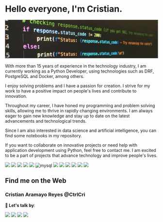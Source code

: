 # Hello everyone, I'm Cristian.
<p align="center"><img src="code-python.png" alt="portada"></p>

With more than 15 years of experience in the technology industry, I am currently working as a Python Developer, using technologies such as DRF, PostgreSQL and Docker, among others.

I enjoy solving problems and I have a passion for creation. I strive for my work to have a positive impact on people's lives and contribute to innovation.

Throughout my career, I have honed my programming and problem solving skills, allowing me to thrive in rapidly changing environments. I am always eager to gain new knowledge and stay up to date on the latest advancements and technological trends.

Since I am also interested in data science and artificial intelligence, you can find some notebooks in my repository.

If you want to collaborate on innovative projects or need help with application development using Python, feel free to contact me. I am excited to be a part of projects that advance technology and improve people's lives.

<p align="left">
 <img src="https://img.shields.io/badge/Python-FFD43B?style=for-the-badge&logo=python&logoColor=blue" />
 <img src="https://img.shields.io/badge/Django-092E20?style=for-the-badge&logo=django&logoColor=green" />
 <img src="https://img.shields.io/badge/django%20rest-ff1709?style=for-the-badge&logo=django&logoColor=white" />
 <img src="https://img.shields.io/badge/fastapi-109989?style=for-the-badge&logo=FASTAPI&logoColor=white" />
 <img src="https://img.shields.io/badge/PostgreSQL-316192?style=for-the-badge&logo=postgresql&logoColor=white" />
 <img alt="mysql" src="https://img.shields.io/badge/MySQL-005C84?style=for-the-badge&logo=mysql&logoColor=white">
 <img src="https://img.shields.io/badge/Pandas-2C2D72?style=for-the-badge&logo=pandas&logoColor=white" />
 <img src="https://img.shields.io/badge/Numpy-777BB4?style=for-the-badge&logo=numpy&logoColor=white" />
 <img src="https://img.shields.io/badge/Docker-2CA5E0?style=for-the-badge&logo=docker&logoColor=white"/>
 <img src="https://img.shields.io/badge/PHP-777BB4?style=for-the-badge&logo=php&logoColor=white" />
 <img src="https://img.shields.io/badge/Laravel-FF2D20?style=for-the-badge&logo=laravel&logoColor=white" />
 <img src="https://img.shields.io/badge/Vue%20js-35495E?style=for-the-badge&logo=vuedotjs&logoColor=4FC08D" />
</p>

## Find me on the Web

### Cristian Aramayo Reyes @CtrlCri

**💬 Let's talk by**:

 [<img src="https://img.shields.io/badge/LinkedIn-0077B5?style=for-the-badge&logo=linkedin&logoColor=white" />](https://www.linkedin.com/in/AramayoReyes/)  [<img src="https://img.shields.io/badge/Twitter-1DA1F2?style=for-the-badge&logo=twitter&logoColor=white" />](https://www.twitter.com/CtrlCri/)  [<img src="https://img.shields.io/badge/Instagram-E4405F?style=for-the-badge&logo=instagram&logoColor=white" />](https://www.instagram.com/CtrlCri/) [<img src="https://img.shields.io/badge/Facebook-1877F2?style=for-the-badge&logo=facebook&logoColor=white" />](https://www.facebook.com/CtrlCri/)



